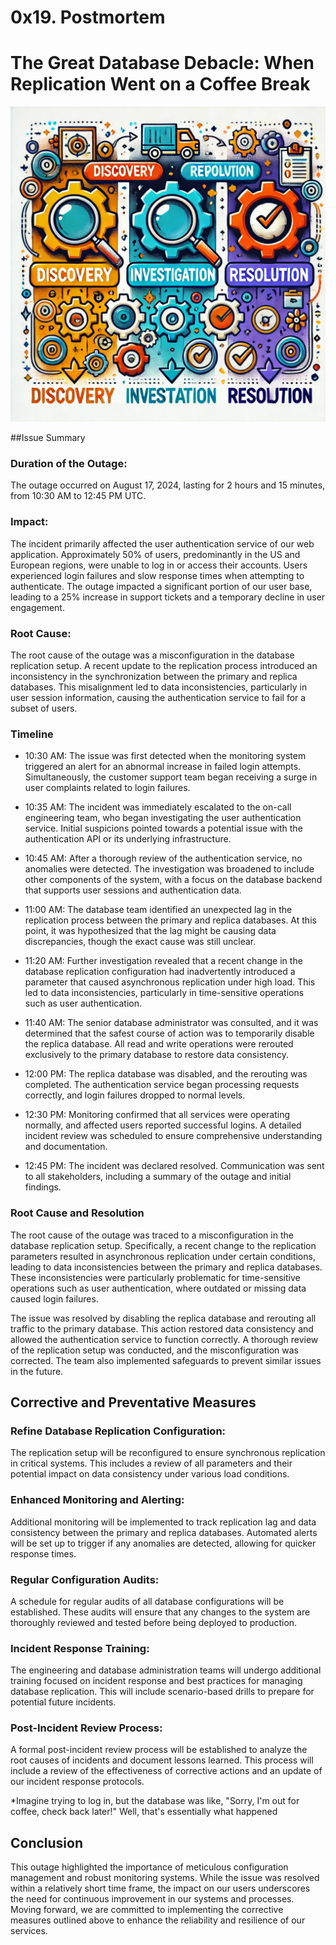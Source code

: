 # 0x19. Postmortem

# The Great Database Debacle: When Replication Went on a Coffee Break

![Technical Diagram](https://raw.githubusercontent.com/Daltone123/alx-system_engineering-devops/master/postmorterm_technical.webp)

##Issue Summary
### Duration of the Outage:
The outage occurred on August 17, 2024, lasting for 2 hours and 15 minutes, from 10:30 AM to 12:45 PM UTC.

### Impact:
The incident primarily affected the user authentication service of our web application. Approximately 50% of users, predominantly in the US and European regions, were unable to log in or access their accounts. Users experienced login failures and slow response times when attempting to authenticate. The outage impacted a significant portion of our user base, leading to a 25% increase in support tickets and a temporary decline in user engagement.

### Root Cause:
The root cause of the outage was a misconfiguration in the database replication setup. A recent update to the replication process introduced an inconsistency in the synchronization between the primary and replica databases. This misalignment led to data inconsistencies, particularly in user session information, causing the authentication service to fail for a subset of users.

### Timeline
- 10:30 AM:
The issue was first detected when the monitoring system triggered an alert for an abnormal increase in failed login attempts. Simultaneously, the customer support team began receiving a surge in user complaints related to login failures.

- 10:35 AM:
The incident was immediately escalated to the on-call engineering team, who began investigating the user authentication service. Initial suspicions pointed towards a potential issue with the authentication API or its underlying infrastructure.

- 10:45 AM:
After a thorough review of the authentication service, no anomalies were detected. The investigation was broadened to include other components of the system, with a focus on the database backend that supports user sessions and authentication data.

- 11:00 AM:
The database team identified an unexpected lag in the replication process between the primary and replica databases. At this point, it was hypothesized that the lag might be causing data discrepancies, though the exact cause was still unclear.

- 11:20 AM:
Further investigation revealed that a recent change in the database replication configuration had inadvertently introduced a parameter that caused asynchronous replication under high load. This led to data inconsistencies, particularly in time-sensitive operations such as user authentication.

- 11:40 AM:
The senior database administrator was consulted, and it was determined that the safest course of action was to temporarily disable the replica database. All read and write operations were rerouted exclusively to the primary database to restore data consistency.

- 12:00 PM:
The replica database was disabled, and the rerouting was completed. The authentication service began processing requests correctly, and login failures dropped to normal levels.

- 12:30 PM:
Monitoring confirmed that all services were operating normally, and affected users reported successful logins. A detailed incident review was scheduled to ensure comprehensive understanding and documentation.

- 12:45 PM:
The incident was declared resolved. Communication was sent to all stakeholders, including a summary of the outage and initial findings.

### Root Cause and Resolution
The root cause of the outage was traced to a misconfiguration in the database replication setup. Specifically, a recent change to the replication parameters resulted in asynchronous replication under certain conditions, leading to data inconsistencies between the primary and replica databases. These inconsistencies were particularly problematic for time-sensitive operations such as user authentication, where outdated or missing data caused login failures.

The issue was resolved by disabling the replica database and rerouting all traffic to the primary database. This action restored data consistency and allowed the authentication service to function correctly. A thorough review of the replication setup was conducted, and the misconfiguration was corrected. The team also implemented safeguards to prevent similar issues in the future.

## Corrective and Preventative Measures
### Refine Database Replication Configuration:
The replication setup will be reconfigured to ensure synchronous replication in critical systems. This includes a review of all parameters and their potential impact on data consistency under various load conditions.

### Enhanced Monitoring and Alerting:
Additional monitoring will be implemented to track replication lag and data consistency between the primary and replica databases. Automated alerts will be set up to trigger if any anomalies are detected, allowing for quicker response times.

### Regular Configuration Audits:
A schedule for regular audits of all database configurations will be established. These audits will ensure that any changes to the system are thoroughly reviewed and tested before being deployed to production.

### Incident Response Training:
The engineering and database administration teams will undergo additional training focused on incident response and best practices for managing database replication. This will include scenario-based drills to prepare for potential future incidents.

### Post-Incident Review Process:
A formal post-incident review process will be established to analyze the root causes of incidents and document lessons learned. This process will include a review of the effectiveness of corrective actions and an update of our incident response protocols.

*Imagine trying to log in, but the database was like, "Sorry, I'm out for coffee, check back later!" Well, that's essentially what happened

## Conclusion
This outage highlighted the importance of meticulous configuration management and robust monitoring systems. While the issue was resolved within a relatively short time frame, the impact on our users underscores the need for continuous improvement in our systems and processes. Moving forward, we are committed to implementing the corrective measures outlined above to enhance the reliability and resilience of our services.


